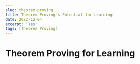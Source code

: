 ```yaml
---
slug: theorem-proving
title: Theorem Proving's Potential for Learning
date: 2022-12-04
excerpt: 'Yes'
tags: [Theorem Proving]
---
```


# Theorem Proving for Learning